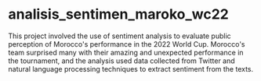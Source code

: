 # analisis_sentimen_maroko_wc22
This project involved the use of sentiment analysis to evaluate public perception of Morocco's performance in the 2022 World Cup. Morocco's team surprised many with their amazing and unexpected performance in the tournament, and the analysis used data collected from Twitter and natural language processing techniques to extract sentiment from the texts.
